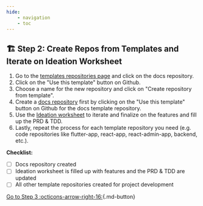 ```yaml
---
hide:
    - navigation
    - toc
---
```

## 🏗️ Step 2: Create Repos from Templates and Iterate on Ideation Worksheet

1. Go to the [templates repositories page](/new-project-kit/templates_repos/) and click on the docs repository.
2. Click on the "Use this template" button on Github.
3. Choose a name for the new repository and click on "Create repository from template".
4. Create a [docs repository]() first by clicking on the "Use this template" button on Github for the docs template repository.
5. Use the [Ideation worksheet](/new-project-kit/docs-template/docs/project-docs/discovery_and_ideation_worksheet_template/) to iterate and finalize on the features and fill up the PRD & TDD.
6. Lastly, repeat the process for each template repository you need (e.g. code repositories like flutter-app, react-app, react-admin-app, backend, etc.).

**Checklist:**

- [ ] Docs repository created
- [ ] Ideation worksheet is filled up with features and the PRD & TDD are updated
- [ ] All other template repositories created for project development

[Go to Step 3 :octicons-arrow-right-16:](/new-project-kit/setup-guide/step3){.md-button}
